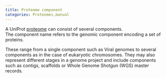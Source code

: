 ```yaml
---
title: Proteome component
categories: Proteomes,manual
---
```


A UniProt [proteome](https://www.uniprot.org/help/proteomes%5fmanual) can consist of several components.  
The component name refers to the genomic component encoding a set of proteins.

These range from a single component such as Viral genomes to several components as in the case of eukaryotic chromosomes. They may also represent different stages in a genome project and include components such as contigs, scaffolds or Whole Genome Shotgun (WGS) master records.
